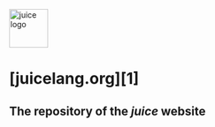 <img src="https://juicelang.org/logo" alt="juice logo" height="70">

# [juicelang.org][1]
## The repository of the *juice* website
